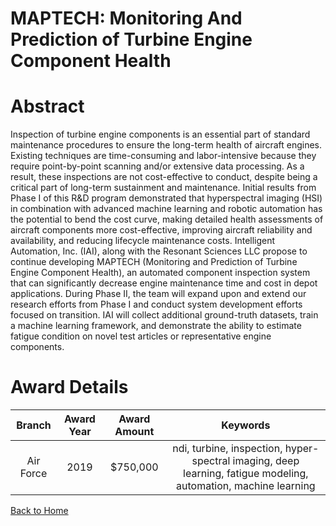 
MAPTECH: Monitoring And Prediction of Turbine Engine Component Health
=====================================================================

# Abstract


Inspection of turbine engine components is an essential part of standard maintenance procedures to ensure the long-term health of aircraft engines. Existing techniques are time-consuming and labor-intensive because they require point-by-point scanning and/or extensive data processing. As a result, these inspections are not cost-effective to conduct, despite being a critical part of long-term sustainment and maintenance. Initial results from Phase I of this R&D program demonstrated that hyperspectral imaging (HSI) in combination with advanced machine learning and robotic automation has the potential to bend the cost curve, making detailed health assessments of aircraft components more cost-effective, improving aircraft reliability and availability, and reducing lifecycle maintenance costs. Intelligent Automation, Inc. (IAI), along with the Resonant Sciences LLC propose to continue developing MAPTECH (Monitoring and Prediction of Turbine Engine Component Health), an automated component inspection system that can significantly decrease engine maintenance time and cost in depot applications. During Phase II, the team will expand upon and extend our research efforts from Phase I and conduct system development efforts focused on transition. IAI will collect additional ground-truth datasets, train a machine learning framework, and demonstrate the ability to estimate fatigue condition on novel test articles or representative engine components.  

# Award Details

|Branch|Award Year|Award Amount|Keywords|
| :---: | :---: | :---: | :---: |
|Air Force|2019|$750,000|ndi, turbine, inspection, hyper-spectral imaging, deep learning, fatigue modeling, automation, machine learning|
  
  


[Back to Home](https://github.com/chrischow/dod_sbir_awards/Reports/DJ/#1391)